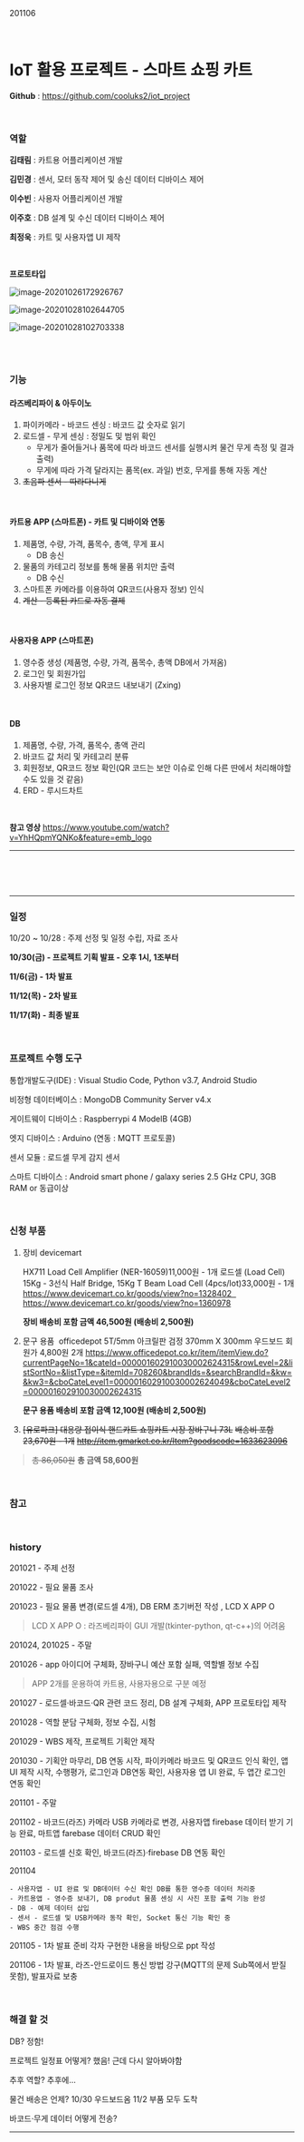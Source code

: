 201106

<br>

# IoT 활용 프로젝트 - 스마트 쇼핑 카트

**Github** : https://github.com/cooluks2/iot_project

<br>

### 역할

**김태림** : 카트용 어플리케이션 개발

**김민경** : 센서, 모터 동작 제어 및 송신 데이터 디바이스 제어

**이수빈** : 사용자 어플리케이션 개발

**이주호** : DB 설계 및 수신 데이터 디바이스 제어

**최정욱** : 카트 및 사용자앱 UI 제작

<br>

**프로토타입**

![image-20201026172926767](README.assets/image-20201026172926767.png)   

![image-20201028102644705](README.assets/image-20201028102644705.png)  

![image-20201028102703338](README.assets/image-20201028102703338.png)  

<br>

<br>

### 기능

#### 라즈베리파이 & 아두이노

1.  파이카메라 - 바코드 센싱 : 바코드 값 숫자로 읽기
2.  로드셀 - 무게 센싱 : 정밀도 및 범위 확인
    -   무게가 줄어들거나 품목에 따라 바코드 센서를 실행시켜 물건 무게 측정 및 결과 출력)
    -   무게에 따라 가격 달라지는 품목(ex. 과일) 번호, 무게를 통해 자동 계산
3.  ~~초음파 센서 - 따라다니게~~

<br>

#### **카트용 APP (스마트폰)** - 카트 및 디바이와 연동

1.  제품명, 수량, 가격, 품목수, 총액, 무게 표시
    -   DB 송신
2.  물품의 카테고리 정보를 통해 물품 위치만 출력
    -   DB 수신
3.  스마트폰 카메라를 이용하여 QR코드(사용자 정보) 인식
4.  ~~계산 - 등록된 카드로 자동 결제~~

<br>

#### **사용자용 APP** (스마트폰)

1.  영수증 생성 (제품명, 수량, 가격, 품목수, 총액 DB에서 가져옴)
2.  로그인 및 회원가입
3.  사용자별 로그인 정보 QR코드 내보내기 (Zxing)

<br>

#### DB

1.  제품명, 수량, 가격, 품목수, 총액 관리
2.  바코드 값 처리 및 카테고리 분류
3.  회원정보, QR코드 정보 확인(QR 코드는 보안 이슈로 인해 다른 딴에서 처리해야할 수도 있을 것 같음)
4.  ERD - 루시드차트

<br>

**참고 영상**
https://www.youtube.com/watch?v=YhHQpmYQNKo&feature=emb_logo

---

<br>

<br>

<br>

---

### 일정

10/20 ~ 10/28 : 주제 선정 및 일정 수립, 자료 조사

**10/30(금) - 프로젝트 기획 발표 - 오후 1시, 1조부터**

**11/6(금) - 1차 발표**

**11/12(목) - 2차 발표**

**11/17(화) - 최종 발표**

<br>

### 프로젝트 수행 도구

통합개발도구(IDE) : Visual Studio Code, Python v3.7, Android Studio

비정형 데이터베이스 : MongoDB Community Server v4.x

게이트웨이 디바이스 : Raspberrypi 4 ModelB (4GB)

엣지 디바이스 : Arduino (연동 : MQTT 프로토콜)

센서 모듈 : 로드셀 무게 감지 센서

스마트 디바이스 : Android smart phone / galaxy series 2.5 GHz CPU, 3GB RAM or 동급이상

<br>

### 신청 부품

1.  장비 devicemart

    HX711 Load Cell Amplifier (NER-16059)11,000원 - 1개 로드셀 (Load Cell) 15Kg - 3선식 Half Bridge, 15Kg T Beam Load Cell (4pcs/lot)33,000원 - 1개
    https://www.devicemart.co.kr/goods/view?no=1328402  
    https://www.devicemart.co.kr/goods/view?no=1360978

    **장비 배송비 포함 금액 46,500원 (배송비 2,500원)**


2.  문구 용품  officedepot
    5T/5mm 아크릴판 검정 370mm X 300mm 우드보드 회원가 4,800원 2개
    https://www.officedepot.co.kr/item/itemView.do?currentPageNo=1&cateId=000001602910030002624315&rowLevel=2&listSortNo=&listType=&itemId=708260&brandIds=&searchBrandId=&kw=&kw3=&cboCateLevel1=000001602910030002624049&cboCateLevel2=000001602910030002624315

    **문구 용품 배송비 포함 금액 12,100원 (배송비 2,500원)**


3.  ~~[유로파크] 대용량 접이식 핸드카트 쇼핑카트 시장 장바구니 73L~~
    ~~배송비 포함 23,670원 - 1개~~
    ~~http://item.gmarket.co.kr/Item?goodscode=1633623096~~

>   ~~총 86,050원~~ **총 금액 58,600원**

<br>

### 참고

<br>

### **history**

201021 - 주제 선정

201022 - 필요 물품 조사

201023 - 필요 물품 변경(로드셀 4개), DB ERM 초기버전 작성 , LCD X APP O

>   LCD X APP O : 라즈베리파이 GUI 개발(tkinter-python, qt-c++)의 어려움

201024, 201025 - 주말

201026 - app 아이디어 구체화, 장바구니 예산 포함 실패, 역할별 정보 수집

>   APP 2개를 운용하여 카트용, 사용자용으로 구분 예정

201027 - 로드셀·바코드·QR 관련 코드 정리, DB 설계 구체화, APP 프로토타입 제작

201028 - 역할 분담 구체화, 정보 수집, 시험

201029 - WBS 제작, 프로젝트 기획안 제작

201030 - 기획안 마무리, DB 연동 시작, 파이카메라 바코드 및 QR코드 인식 확인, 앱 UI 제작 시작, 수행평가, 로그인과 DB연동 확인, 사용자용 앱 UI 완료, 두 앱간 로그인 연동 확인

201101 - 주말

201102 - 바코드(라즈) 카메라 USB 카메라로 변경, 사용자앱 firebase 데이터 받기 기능 완료, 마트앱 farebase 데이터 CRUD 확인

201103 - 로드셀 신호 확인, 바코드(라즈)·firebase DB 연동 확인

201104 

```
- 사용자앱 - UI 완료 및 DB데이터 수신 확인 DB를 통한 영수증 데이터 처리중
- 카트용앱 - 영수증 보내기, DB produt 물품 센싱 시 사진 포함 출력 기능 완성
- DB - 예제 데이터 삽입
- 센서 - 로드셀 및 USB카메라 동작 확인, Socket 통신 기능 확인 중
- WBS 중간 점검 수행 
```
201105 - 1차 발표 준비 각자 구현한 내용을 바탕으로 ppt 작성

201106 - 1차 발표, 라즈-안드로이드 통신 방법 강구(MQTT의 문제 Sub쪽에서 받질 못함), 발표자료 보충

<br>

### **해결 할 것**

DB? 정함!

프로젝트 일정표 어떻게? 했음! 근데 다시 알아봐야함

추후 역할? 추후에...

물건 배송은 언제? 10/30 우드보드옴 11/2 부품 모두 도착

바코드·무게 데이터 어떻게 전송?

---
